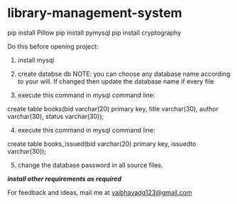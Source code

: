 # library-management-system

pip install Pillow
pip install pymysql
pip install cryptography


Do this before opening project:
1. install mysql
2. create databse db
NOTE: you can choose any database name according to your will. If changed then update the database name if every file

3. execute this command in mysql command line:

create table books(bid varchar(20) primary key, title varchar(30), author varchar(30), status varchar(30));

4. execute this command in mysql command line:

create table books_issued(bid varchar(20) primary key, issuedto varchar(30));

5. change the database password in all source files.


***install other requirements as required***

For feedback and ideas, mail me at vaibhavadg123@gmail.com

